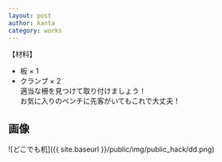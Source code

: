 ```yaml
---
layout: post
author: kanta
category: works
---
```

【材料】
* 板 × 1
* クランプ × 2  
適当な柵を見つけて取り付けましょう！   
お気に入りのベンチに先客がいてもこれで大丈夫！    

## 画像               
![どこでも机]({{ site.baseurl }}/public/img/public_hack/dd.png)
